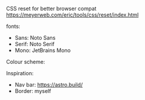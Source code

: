 CSS reset for better browser compat
https://meyerweb.com/eric/tools/css/reset/index.html

fonts:
- Sans: Noto Sans
- Serif: Noto Serif
- Mono: JetBrains Mono

Colour scheme:

Inspiration:
- Nav bar: https://astro.build/
- Border: myself